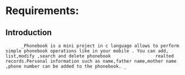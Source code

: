#  Requirements:

   ## Introduction
   
          _Phonebook is a mini project in c language allows to perform simple phonebook operations like in your mobile . You can add, list,modify ,search and delete phonebook                 realted  records.Personal information such as name,father name,mother name ,phone number can be added to the phonebook. _
 
